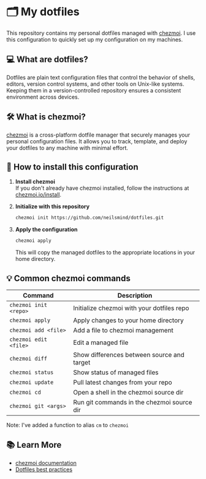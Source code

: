 # 🗂️ My dotfiles

This repository contains my personal dotfiles managed with [chezmoi](https://www.chezmoi.io/). I use this configuration to quickly set up my configuration on my machines.

## 💻 What are dotfiles?

Dotfiles are plain text configuration files that control the behavior of shells, editors, version control systems, and other tools on Unix-like systems. Keeping them in a version-controlled repository ensures a consistent environment across devices.

## 🛠️ What is chezmoi?

[chezmoi](https://www.chezmoi.io/) is a cross-platform dotfile manager that securely manages your personal configuration files. It allows you to track, template, and deploy your dotfiles to any machine with minimal effort.

## 🚀 How to install this configuration

1. **Install chezmoi**  
   If you don't already have chezmoi installed, follow the instructions at [chezmoi.io/install](https://www.chezmoi.io/install/).

2. **Initialize with this repository**

   ```sh
   chezmoi init https://github.com/neilsmind/dotfiles.git
   ```

3. **Apply the configuration**

   ```sh
   chezmoi apply
   ```

   This will copy the managed dotfiles to the appropriate locations in your home directory.

## 💡 Common chezmoi commands

| Command                        | Description                                 |
| ------------------------------ | ------------------------------------------- |
| `chezmoi init <repo>`          | Initialize chezmoi with your dotfiles repo  |
| `chezmoi apply`                | Apply changes to your home directory        |
| `chezmoi add <file>`           | Add a file to chezmoi management            |
| `chezmoi edit <file>`          | Edit a managed file                         |
| `chezmoi diff`                 | Show differences between source and target  |
| `chezmoi status`               | Show status of managed files                |
| `chezmoi update`               | Pull latest changes from your repo          |
| `chezmoi cd`                   | Open a shell in the chezmoi source dir      |
| `chezmoi git <args>`           | Run git commands in the chezmoi source dir  |

Note: I've added a function to alias `cm` to `chezmoi`

## 📚 Learn More

- [chezmoi documentation](https://www.chezmoi.io/docs/)
- [Dotfiles best practices](https://dotfiles.github.io/)
